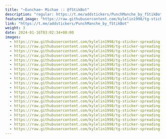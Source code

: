 ```yaml
---
title: "~Eunchae~ Michae :: @fStikBot"
description: "regular: https://t.me/addstickers/PunchManche_by_fStikBot"
featured_image: "https://raw.githubusercontent.com/kylelin1998/tg-sticker-spreading-worldwide-images/main/img/ad01e99e-7fa2-4dcb-8684-b0f66585d097.jpg"
link: "https://t.me/addstickers/PunchManche_by_fStikBot"
weight: 3
date: 2024-01-16T03:02:34+08:00
images:
  - https://raw.githubusercontent.com/kylelin1998/tg-sticker-spreading-worldwide-images/main/img/ad01e99e-7fa2-4dcb-8684-b0f66585d097.jpg
  - https://raw.githubusercontent.com/kylelin1998/tg-sticker-spreading-worldwide-images/main/img/5dfdacac-8c81-48ae-aadc-ef7e96716fbe.jpg
  - https://raw.githubusercontent.com/kylelin1998/tg-sticker-spreading-worldwide-images/main/img/84d27dc0-5a98-4a7a-96ee-aefefe829eac.jpg
  - https://raw.githubusercontent.com/kylelin1998/tg-sticker-spreading-worldwide-images/main/img/17655ec7-2f20-4c40-946e-b57685594cc3.jpg
  - https://raw.githubusercontent.com/kylelin1998/tg-sticker-spreading-worldwide-images/main/img/8dc11523-9e19-4d99-94fb-de935206a2b6.jpg
  - https://raw.githubusercontent.com/kylelin1998/tg-sticker-spreading-worldwide-images/main/img/f490989d-a11c-4797-b242-9e845c943348.jpg
  - https://raw.githubusercontent.com/kylelin1998/tg-sticker-spreading-worldwide-images/main/img/1ccad53e-d0b1-4a02-85dc-e8f751a22e4e.jpg
  - https://raw.githubusercontent.com/kylelin1998/tg-sticker-spreading-worldwide-images/main/img/d8d80e26-847e-4356-a238-2e5db6a8c322.jpg
  - https://raw.githubusercontent.com/kylelin1998/tg-sticker-spreading-worldwide-images/main/img/8a358d85-361a-46a3-8100-995479e51883.jpg
  - https://raw.githubusercontent.com/kylelin1998/tg-sticker-spreading-worldwide-images/main/img/648feb74-90b5-4571-8c07-191a91ce4a92.jpg
  - https://raw.githubusercontent.com/kylelin1998/tg-sticker-spreading-worldwide-images/main/img/38d21893-bf67-4001-a05b-b3458b17abd7.jpg
  - https://raw.githubusercontent.com/kylelin1998/tg-sticker-spreading-worldwide-images/main/img/df2aa3ac-91d4-41de-b296-d540d7341ce5.jpg
  - https://raw.githubusercontent.com/kylelin1998/tg-sticker-spreading-worldwide-images/main/img/12b6600f-c258-4de3-806a-89b9f5108cba.jpg
  - https://raw.githubusercontent.com/kylelin1998/tg-sticker-spreading-worldwide-images/main/img/eafef237-5938-4c46-a1da-242f2d59a0ef.jpg
  - https://raw.githubusercontent.com/kylelin1998/tg-sticker-spreading-worldwide-images/main/img/8ad04482-16b3-4256-ae2c-adabc02c9ad7.jpg
  - https://raw.githubusercontent.com/kylelin1998/tg-sticker-spreading-worldwide-images/main/img/5b080d1f-013d-4deb-b0b6-a804bd09d7ee.jpg
  - https://raw.githubusercontent.com/kylelin1998/tg-sticker-spreading-worldwide-images/main/img/e7c70ee7-34ac-4fc7-97aa-764fc38b3680.jpg
  - https://raw.githubusercontent.com/kylelin1998/tg-sticker-spreading-worldwide-images/main/img/df23278e-795f-4192-9d67-e91070a1383c.jpg
  - https://raw.githubusercontent.com/kylelin1998/tg-sticker-spreading-worldwide-images/main/img/9310c3cc-3a6e-4449-99de-f583bd45ac76.jpg
  - https://raw.githubusercontent.com/kylelin1998/tg-sticker-spreading-worldwide-images/main/img/46a34fb7-1399-4112-a5a6-d01fbee9d183.jpg
---
```

